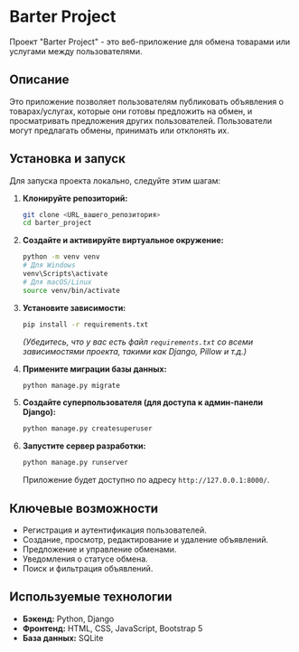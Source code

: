 # Barter Project

Проект "Barter Project" - это веб-приложение для обмена товарами или услугами между пользователями.

## Описание

Это приложение позволяет пользователям публиковать объявления о товарах/услугах, которые они готовы предложить на обмен, и просматривать предложения других пользователей. Пользователи могут предлагать обмены, принимать или отклонять их.

## Установка и запуск

Для запуска проекта локально, следуйте этим шагам:

1.  **Клонируйте репозиторий:**
    ```bash
    git clone <URL_вашего_репозитория>
    cd barter_project
    ```

2.  **Создайте и активируйте виртуальное окружение:**
    ```bash
    python -m venv venv
    # Для Windows
    venv\Scripts\activate
    # Для macOS/Linux
    source venv/bin/activate
    ```

3.  **Установите зависимости:**
    ```bash
    pip install -r requirements.txt
    ```
    *(Убедитесь, что у вас есть файл `requirements.txt` со всеми зависимостями проекта, такими как Django, Pillow и т.д.)*

4.  **Примените миграции базы данных:**
    ```bash
    python manage.py migrate
    ```

5.  **Создайте суперпользователя (для доступа к админ-панели Django):**
    ```bash
    python manage.py createsuperuser
    ```

6.  **Запустите сервер разработки:**
    ```bash
    python manage.py runserver
    ```
    Приложение будет доступно по адресу `http://127.0.0.1:8000/`.

## Ключевые возможности 

- Регистрация и аутентификация пользователей.
- Создание, просмотр, редактирование и удаление объявлений.
- Предложение и управление обменами.
- Уведомления о статусе обмена.
- Поиск и фильтрация объявлений.

## Используемые технологии 

- **Бэкенд:** Python, Django
- **Фронтенд:** HTML, CSS, JavaScript, Bootstrap 5
- **База данных:** SQLite
